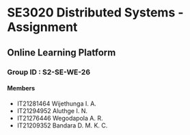 # SE3020 Distributed Systems - Assignment
## Online Learning Platform
### Group ID : S2-SE-WE-26
#### Members
- IT21281464 Wijethunga I. A.
- IT21294952 Aluthge I. N.
- IT21276446 Wegodapola A. R.
- IT21209352 Bandara D. M. K. C. 
